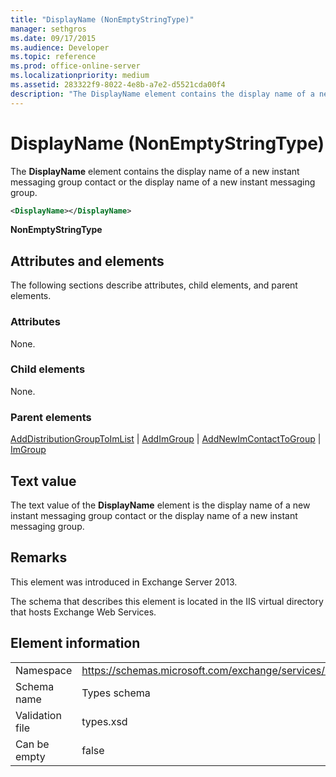 ```yaml
---
title: "DisplayName (NonEmptyStringType)"
manager: sethgros
ms.date: 09/17/2015
ms.audience: Developer
ms.topic: reference
ms.prod: office-online-server
ms.localizationpriority: medium
ms.assetid: 283322f9-8022-4e8b-a7e2-d5521cda00f4
description: "The DisplayName element contains the display name of a new instant messaging group contact or the display name of a new instant messaging group."
---
```


# DisplayName (NonEmptyStringType)

The **DisplayName** element contains the display name of a new instant messaging group contact or the display name of a new instant messaging group. 
  
```XML
<DisplayName></DisplayName>
```

 **NonEmptyStringType**
## Attributes and elements

The following sections describe attributes, child elements, and parent elements.
  
### Attributes

None.
  
### Child elements

None.
  
### Parent elements

[AddDistributionGroupToImList](adddistributiongrouptoimlist.md) | [AddImGroup](addimgroup.md) | [AddNewImContactToGroup](addnewimcontacttogroup.md) | [ImGroup](imgroup.md)
  
## Text value

The text value of the **DisplayName** element is the display name of a new instant messaging group contact or the display name of a new instant messaging group. 
  
## Remarks

This element was introduced in Exchange Server 2013.
  
The schema that describes this element is located in the IIS virtual directory that hosts Exchange Web Services.
  
## Element information

|||
|:-----|:-----|
|Namespace  <br/> |https://schemas.microsoft.com/exchange/services/2006/types  <br/> |
|Schema name  <br/> |Types schema  <br/> |
|Validation file  <br/> |types.xsd  <br/> |
|Can be empty  <br/> |false  <br/> |
   

